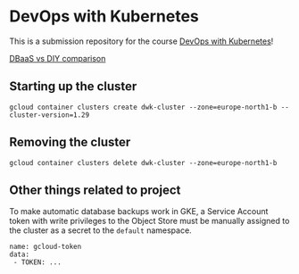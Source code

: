 # DevOps with Kubernetes

This is a submission repository for the course
[DevOps with Kubernetes](https://devopswithkubernetes.com/)!

[DBaaS vs DIY comparison](./part3/3.06/dbaas-vs-diy.md)

## Starting up the cluster

```
gcloud container clusters create dwk-cluster --zone=europe-north1-b --cluster-version=1.29
```

## Removing the cluster

```
gcloud container clusters delete dwk-cluster --zone=europe-north1-b
```

## Other things related to project

To make automatic database backups work in GKE, a Service Account token with
write privileges to the Object Store must be manually assigned to the cluster as
a secret to the `default` namespace.

```
name: gcloud-token
data:
 - TOKEN: ...
```
